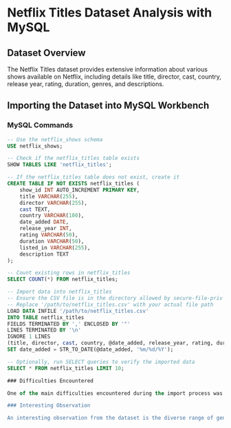# Netflix Titles Dataset Analysis with MySQL

## Dataset Overview

The Netflix Titles dataset provides extensive information about various shows available on Netflix, including details like title, director, cast, country, release year, rating, duration, genres, and descriptions.

## Importing the Dataset into MySQL Workbench

### MySQL Commands

```sql
-- Use the netflix_shows schema
USE netflix_shows;

-- Check if the netflix_titles table exists
SHOW TABLES LIKE 'netflix_titles';

-- If the netflix_titles table does not exist, create it
CREATE TABLE IF NOT EXISTS netflix_titles (
    show_id INT AUTO_INCREMENT PRIMARY KEY,
    title VARCHAR(255),
    director VARCHAR(255),
    cast TEXT,
    country VARCHAR(100),
    date_added DATE,
    release_year INT,
    rating VARCHAR(50),
    duration VARCHAR(50),
    listed_in VARCHAR(255),
    description TEXT
);

-- Count existing rows in netflix_titles
SELECT COUNT(*) FROM netflix_titles;

-- Import data into netflix_titles
-- Ensure the CSV file is in the directory allowed by secure-file-priv
-- Replace '/path/to/netflix_titles.csv' with your actual file path
LOAD DATA INFILE '/path/to/netflix_titles.csv'
INTO TABLE netflix_titles
FIELDS TERMINATED BY ',' ENCLOSED BY '"'
LINES TERMINATED BY '\n'
IGNORE 1 LINES
(title, director, cast, country, @date_added, release_year, rating, duration, listed_in, description)
SET date_added = STR_TO_DATE(@date_added, '%m/%d/%Y');

-- Optionally, run SELECT queries to verify the imported data
SELECT * FROM netflix_titles LIMIT 10;

### Difficulties Encountered

One of the main difficulties encountered during the import process was dealing with MySQL's `secure-file-priv` option, which restricts the directories from which `LOAD DATA INFILE` can load files. I had to ensure that the CSV file was placed in a directory allowed by this setting (`secure-file-priv`) to execute the import command successfully.

### Interesting Observation

An interesting observation from the dataset is the diverse range of genres associated with each title. This reflects Netflix's strategy of catering to various audience preferences by offering content spanning multiple genres. Some titles are categorized into multiple genres, showcasing Netflix's extensive content library and its effort to appeal to a broad demographic.

